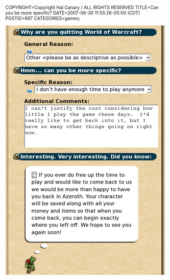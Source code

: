 COPYRIGHT=Copyright Hal Canary / ALL RIGHTS RESERVED
TITLE=Can you be more specific?
DATE=2007-06-30 11:55:26-05:00 (CDT)
POSTID=697
CATEGORIES=games;

![Why are you quitting World of Warcraft?  --> General Reason:   --> Other <please be as descriptive as possible> --> Hmm... can you be more specific?  --> Specific Reason:   --> I don't have enough time to play anymore  --> Additional comments:   --> I can't justify the cost considering how little I play the game these days.  I'd like to get back into it, but I have so many other things going on now. ](/images/2007-06-30-wow-cancel.png)
